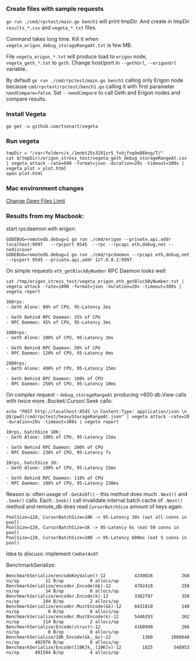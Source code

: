 
### Create files with sample requests
`go run ./cmd/rpctest/main.go bench1` will print tmpDir. 
And create in tmpDir `results_*.csv` and `vegeta_*.txt` files. 

Command takes long time. Kill it when `vegeta_erigon_debug_storageRangeAt.txt` is few MB. 

File `vegeta_erigon_*.txt` will produce load to `erigon` node, `vegeta_geth_*.txt` to `geth`.
Change host/port in `--gethUrl`, `--erigonUrl` variable. 

By default `go run ./cmd/rpctest/main.go bench1` calling only Erigon node 
because `cmd/rpctest/rpctest/bench1.go` calling it with first parameter `needCompare=false`.
Set `--needCompare` to call Geth and Erigon nodes and compare results.   

### Install Vegeta
```
go get -u github.com/tsenart/vegeta
```

### Run vegeta
``` 
tmpDir = "/var/folders/x_/1mnbt25s3291zr5_fxhjfnq9n86kng/T/"
cat $(tmpDir)/erigon_stress_test/vegeta_geth_debug_storageRangeAt.csv | vegeta attack -rate=600 -format=json -duration=20s -timeout=300s | vegeta plot > plot.html
open plot.html
```

### Mac environment changes
[Change Open Files Limit](https://gist.github.com/tombigel/d503800a282fcadbee14b537735d202c)


### Results from my Macbook:
start rpcdaemon with erigon:
```
GODEBUG=remotedb.debug=1 go run ./cmd/erigon --private.api.addr localhost:9997   --rpcport 8545  --rpc --rpcapi eth,debug,net --nodiscover
GODEBUG=remotedb.debug=1 go run ./cmd/rpcdaemon --rpcapi eth,debug,net --rpcport 9545 --private.api.addr 127.0.0.1:9997
```

On simple requests `eth_getBlockByNumber` RPC Daemon looks well:  
```
cat /tmp/erigon_stress_test/vegeta_erigon_eth_getBlockByNumber.txt | vegeta attack -rate=1000 -format=json -duration=20s -timeout=300s | vegeta report

300rps: 
- Geth Alone: 80% of CPU, 95-Latency 2ms

- Geth Behind RPC Daemon: 25% of CPU
- RPC Daemon: 45% of CPU, 95-Latency 3ms

1000rps: 
- Geth Alone: 200% of CPU, 95-Latency 3ms

- Geth Behind RPC Daemon: 50% of CPU
- RPC Daemon: 120% of CPU, 95-Latency 6ms

2000rps: 
- Geth Alone: 400% of CPU, 95-Latency 15ms

- Geth Behind RPC Daemon: 100% of CPU
- RPC Daemon: 250% of CPU, 95-Latency 10ms

```

On complex request - `debug_storageRangeAt` producing >600 db.View calls with twice more .Bucket/.Cursor/.Seek calls:
```
echo "POST http://localhost:8545 \n Content-Type: application/json \n @$(pwd)/cmd/rpctest/heavyStorageRangeAt.json" | vegeta attack -rate=20 -duration=20s -timeout=300s | vegeta report

10rps, batchSize 10K:
- Geth Alone: 100% of CPU, 95-Latency 15ms 

- Geth Behind RPC Daemon: 200% of CPU
- RPC Daemon: 230% of CPU, 95-Latency 7s

10rps, batchSize 10:
- Geth Alone: 100% of CPU, 95-Latency 15ms 

- Geth Behind RPC Daemon: 110% of CPU
- RPC Daemon: 100% of CPU, 95-Latency 230ms
```

Reason is: often usage of `.GetAsOf()` - this method does much `.Next()` and `.Seek()` calls. 
Each `.Seek()` call invalidate internal batch cache of `.Next()` method and remote_db does read `CursorBatchSize` amount of keys again.

```
PoolSize=128, CursorBatchSize=10K -> 95-Latency 30s (eat all conns in pool)
PoolSize=128, CursorBatchSize=1K -> 95-Latency 6s (eat 50 conns in pool)
PoolSize=128, CursorBatchSize=100 -> 95-Latency 600ms (eat 5 conns in pool)
```

Idea to discuss: implement `CmdGetAsOf`  

BenchmarkSerialize: 
```
BenchmarkSerialize/encodeKeyValue()-12         	 4249026	       268 ns/op	      12 B/op	       0 allocs/op
BenchmarkSerialize/encoder.Encode(&k)-12       	 4702418	       258 ns/op	      14 B/op	       0 allocs/op
BenchmarkSerialize/encoder.Encode(k)-12        	 3382797	       350 ns/op	     104 B/op	       2 allocs/op
BenchmarkSerialize/encoder.MustEncode(&k)-12   	 8431810	       140 ns/op	       0 B/op	       0 allocs/op
BenchmarkSerialize/encoder.MustEncode(k)-12    	 5446293	       262 ns/op	     114 B/op	       2 allocs/op
BenchmarkSerialize/Encode(struct)-12           	 4160940	       266 ns/op	       0 B/op	       0 allocs/op
BenchmarkSerialize/10K_Encode(&k,_&v)-12       	    1368	   1089648 ns/op	  402976 B/op	       0 allocs/op
BenchmarkSerialize/Encode([10K]k,_[10K]v)-12   	    1825	    548953 ns/op	  491584 B/op	       4 allocs/op
```


